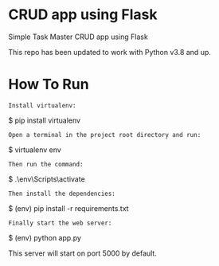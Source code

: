 # CRUD app using Flask

Simple Task Master CRUD app using Flask


This repo has been updated to work with Python v3.8 and up.

# How To Run

    Install virtualenv:

$ pip install virtualenv

    Open a terminal in the project root directory and run:

$ virtualenv env

    Then run the command:

$ .\env\Scripts\activate

    Then install the dependencies:

$ (env) pip install -r requirements.txt

    Finally start the web server:

$ (env) python app.py

This server will start on port 5000 by default.
